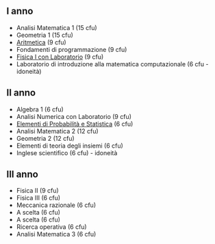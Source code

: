 ## I anno 

- Analisi Matematica 1 (15 cfu)
- Geometria 1 (15 cfu)
- [Aritmetica](./Aritmetica) (9 cfu)
- Fondamenti di programmazione (9 cfu)
- [Fisica I con Laboratorio](./Fisica%201/) (9 cfu)
- Laboratorio di introduzione alla matematica computazionale (6 cfu - idoneità)

## II anno 

- Algebra 1 (6 cfu)
- Analisi Numerica con Laboratorio (9 cfu)
- [Elementi di Probabilità e Statistica](./II%20ANNO/EPS) (6 cfu)
- Analisi Matematica 2 (12 cfu)
- Geometria 2 (12 cfu)
- Elementi di teoria degli insiemi (6 cfu)
- Inglese scientifico (6 cfu) - idoneità

 ## III anno
- Fisica II (9 cfu)
- Fisica III (6 cfu)
- Meccanica razionale (6 cfu)
- A scelta (6 cfu)
- A scelta (6 cfu)
- Ricerca operativa (6 cfu)
- Analisi Matematica 3 (6 cfu)

